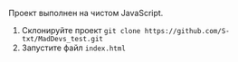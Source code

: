 Проект выполнен на чистом JavaScript.

1. Cклонируйте проект `git clone https://github.com/S-txt/MadDevs_test.git`
2. Запустите файл `index.html`
